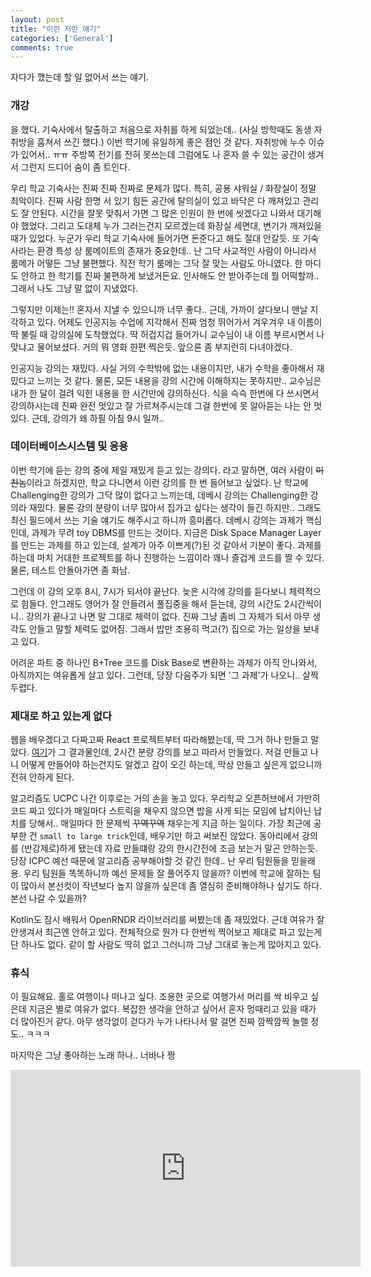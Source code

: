 ```yaml
---
layout: post
title: "이런 저런 얘기"
categories: ['General']
comments: true
---
```

<script type="text/javascript" 
src="https://cdn.mathjax.org/mathjax/latest/MathJax.js?config=TeX-AMS_HTML">
</script>

자다가 깼는데 할 일 없어서 쓰는 얘기.

### 개강
을 했다. 기숙사에서 탈출하고 처음으로 자취를 하게 되었는데.. (사실 방학때도 동생 자취방을 훔쳐서 쓰긴 했다.) 이번 학기에 유일하게 좋은 점인 것 같다. 자취방에 누수 이슈가 있어서.. ㅠㅠ 주방쪽 전기를 전혀 못쓰는데 그럼에도 나 혼자 쓸 수 있는 공간이 생겨서 그런지 드디어 숨이 좀 트인다.

우리 학교 기숙사는 진짜 진짜 진짜로 문제가 많다. 특히, 공용 샤워실 / 화장실이 정말 최악이다. 진짜 사람 한명 서 있기 힘든 공간에 탈의실이 있고 바닥은 다 깨져있고 관리도 잘 안된다. 시간을 잘못 맞춰서 가면 그 많은 인원이 한 번에 씻겠다고 나와서 대기해야 했었다. 그리고 도대체 누가 그러는건지 모르겠는데 화장실 세면대, 변기가 깨져있을 때가 있었다. 누군가 우리 학교 기숙사에 들어가면 돈준다고 해도 절대 안갈듯. 또 기숙사라는 환경 특성 상 룸메이트의 존재가 중요한데.. 난 그닥 사교적인 사람이 아니라서 룸메가 어떻든 그냥 불편했다. 직전 학기 룸메는 그닥 잘 맞는 사람도 아니였다. 한 마디도 안하고 한 학기를 진짜 불편하게 보냈거든요. 인사해도 안 받아주는데 뭘 어떡할까.. 그래서 나도 그냥 말 없이 지냈었다. 

그렇지만 이제는!! 혼자서 지낼 수 있으니까 너무 좋다.. 근데, 가까이 살다보니 맨날 지각하고 있다. 어제도 인공지능 수업에 지각해서 진짜 엄청 뛰어가서 겨우겨우 내 이름이 딱 불릴 때 강의실에 도착했었다. 딱 허겁지겁 들어가니 교수님이 내 이름 부르시면서 나 맞냐고 물어보셨다. 거의 뭐 영화 한편 찍은듯. 앞으론 좀 부지런히 다녀야겠다. 

인공지능 강의는 재밌다. 사실 거의 수학밖에 없는 내용이지만, 내가 수학을 좋아해서 재밌다고 느끼는 것 같다. 물론, 모든 내용을 강의 시간에 이해하지는 못하지만.. 교수님은 내가 한 달이 걸려 익힌 내용을 한 시간만에 강의하신다. 식을 슥슥 한번에 다 쓰시면서 강의하시는데 진짜 완전 멋있고 잘 가르쳐주시는데 그걸 한번에 못 알아듣는 나는 안 멋있다. 근데, 강의가 왜 하필 아침 9시 일까..

### 데이터베이스시스템 및 응용
이번 학기에 듣는 강의 중에 제일 재밌게 듣고 있는 강의다. 라고 말하면, 여러 사람이 ~~미친놈~~이라고 하겠지만, 학교 다니면서 이런 강의를 한 번 들어보고 싶었다. 난 학교에 Challenging한 강의가 그닥 많이 없다고 느끼는데, 데베시 강의는 Challenging한 강의라 재밌다. 물론 강의 분량이 너무 많아서 집가고 싶다는 생각이 들긴 하지만.. 그래도 최신 필드에서 쓰는 기술 얘기도 해주시고 하니까 흥미롭다. 데베시 강의는 과제가 핵심인데, 과제가 무려 toy DBMS를 만드는 것이다. 지금은 Disk Space Manager Layer를 만드는 과제를 하고 있는데, 설계가 아주 이쁘게(?)된 것 같아서 기분이 좋다. 과제를 하는데 마치 거대한 프로젝트를 하나 진행하는 느낌이라 꽤나 즐겁게 코드를 짤 수 있다. 물론, 테스트 안돌아가면 좀 화남.

그런데 이 강의 오후 8시, 7시가 되서야 끝난다. 늦은 시각에 강의를 듣다보니 체력적으로 힘들다. 안그래도 영어가 잘 안들려서 풀집중을 해서 듣는데, 강의 시간도 2시간씩이니.. 강의가 끝나고 나면 말 그대로 체력이 없다. 진짜 그냥 좀비 그 자체가 되서 아무 생각도 안들고 말할 체력도 없어짐. 그래서 밥만 조용히 먹고(?) 집으로 가는 일상을 보내고 있다.

어려운 파트 중 하나인 B+Tree 코드를 Disk Base로 변환하는 과제가 아직 안나와서, 아직까지는 여유롭게 살고 있다. 그런데, 당장 다음주가 되면 '그 과제'가 나오니.. 살짝 두렵다. 

### 제대로 하고 있는게 없다
웹을 배우겠다고 다짜고짜 React 프로젝트부터 따라해봤는데, 딱 그거 하나 만들고 말았다. [여기](https://eff3ct.github.io/cryptocurrency-info-board/)가 그 결과물인데, 2시간 분량 강의를 보고 따라서 만들었다. 저걸 만들고 나니 어떻게 만들어야 하는건지도 알겠고 감이 오긴 하는데, 막상 만들고 싶은게 없으니까 전혀 안하게 된다. 

알고리즘도 UCPC 나간 이후로는 거의 손을 놓고 있다. 우리학교 오픈허브에서 가만히 코드 짜고 있다가 매일마다 스트릭을 채우지 않으면 밥을 사게 되는 모임에 납치아닌 납치를 당해서.. 매일마다 한 문제씩 ~~꾸역꾸역~~ 채우는게 지금 하는 일이다. 가장 최근에 공부한 건 ```small to large trick```인데, 배우기만 하고 써보진 않았다. 동아리에서 강의를 (반강제로)하게 됐는데 자료 만들떄랑 강의 한시간전에 조금 보는거 말곤 안하는듯. 당장 ICPC 예선 때문에 알고리즘 공부해야할 것 같긴 한데.. 난 우리 팀원들을 믿을래용. 우리 팀원들 똑똑하니까 예선 문제들 잘 풀어주지 않을까? 이번에 학교에 잘하는 팀이 많아서 본선컷이 작년보다 높지 않을까 싶은데 좀 열심히 준비해야하나 싶기도 하다. 본선 나갈 수 있을까?

Kotlin도 잠시 배워서 OpenRNDR 라이브러리를 써봤는데 좀 재밌었다. 근데 여유가 잘 안생겨서 최근엔 안하고 있다. 전체적으로 뭔가 다 한번씩 찍어보고 제대로 파고 있는게 단 하나도 없다. 같이 할 사람도 딱히 없고 그러니까 그냥 그대로 놓는게 많아지고 있다.

### 휴식
이 필요해요. 홀로 여행이나 떠나고 싶다. 조용한 곳으로 여행가서 머리를 싹 비우고 싶은데 지금은 별로 여유가 없다. 복잡한 생각을 안하고 싶어서 혼자 멍때리고 있을 때가 더 많아진거 같다. 아무 생각없이 걷다가 누가 나타나서 말 걸면 진짜 깜짝깜짝 놀랠 정도.. ㅋㅋㅋ

마지막은 그냥 좋아하는 노래 하나.. 너바나 짱
<iframe width="560" height="315" src="https://www.youtube.com/embed/n6P0SitRwy8" title="YouTube video player" frameborder="0" allow="accelerometer; autoplay; clipboard-write; encrypted-media; gyroscope; picture-in-picture" allowfullscreen></iframe>
